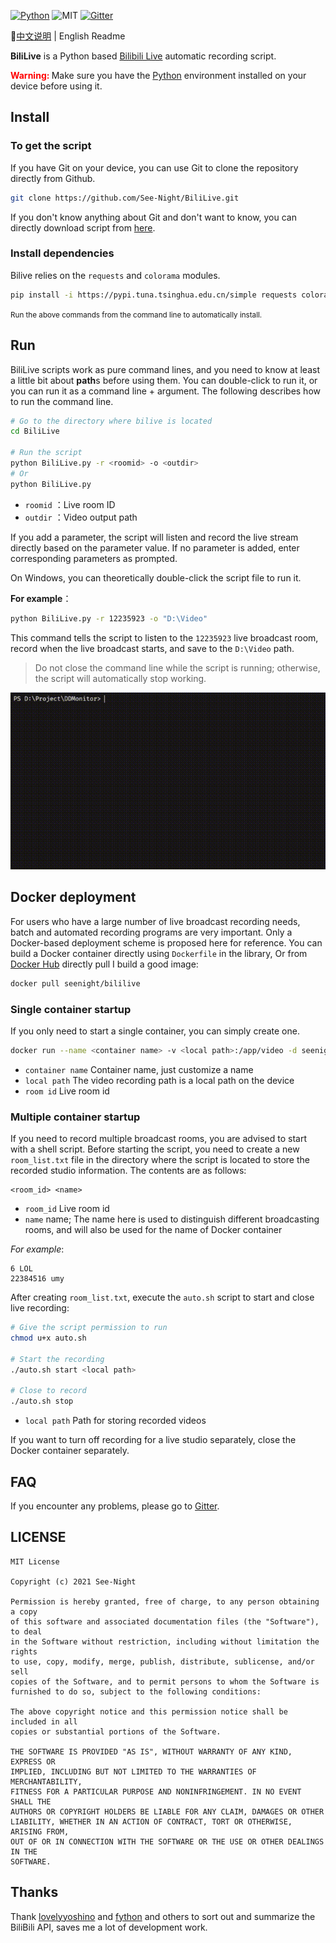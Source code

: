 [![Python](https://img.shields.io/badge/Python-3.6+-blue)](https://python.org) ![MIT](https://img.shields.io/badge/Licence-MIT-red) [![Gitter](https://badges.gitter.im/See-Night/BiliLive.svg)](https://gitter.im/See-Night/BiliLive?utm_source=badge&utm_medium=badge&utm_campaign=pr-badge)

📕[中文说明](./README.md) | English Readme

**BiliLive** is a Python based [Bilibili Live](https://live.bilibili.com) automatic recording script.

<strong style="color: red;">Warning: </strong>Make sure you have the [Python](https://python.org) environment installed on your device before using it.

## Install

### To get the script

If you have Git on your device, you can use Git to clone the repository directly from Github.

```bash
git clone https://github.com/See-Night/BiliLive.git
```

If you don't know anything about Git and don't want to know, you can directly download script from [here](https://github.com/See-Night/BiliLive/releases/latest).

### Install dependencies

Bilive relies on the `requests` and `colorama` modules.

```bash
pip install -i https://pypi.tuna.tsinghua.edu.cn/simple requests colorama
```

<small>Run the above commands from the command line to automatically install.</small>

## Run

BiliLive scripts work as pure command lines, and you need to know at least a little bit about **path**s before using them. You can double-click to run it, or you can run it as a command line + argument. The following describes how to run the command line.

```bash
# Go to the directory where bilive is located
cd BiliLive

# Run the script
python BiliLive.py -r <roomid> -o <outdir>
# Or
python BiliLive.py
```

- `roomid` ：Live room ID
- `outdir` ：Video output path

If you add a parameter, the script will listen and record the live stream directly based on the parameter value. If no parameter is added, enter corresponding parameters as prompted.

On Windows, you can theoretically double-click the script file to run it.

**For example**：

```bash
python BiliLive.py -r 12235923 -o "D:\Video"
```

This command tells the script to listen to the `12235923` live broadcast room, record when the live broadcast starts, and save to the `D:\Video` path.

> Do not close the command line while the script is running; otherwise, the script will automatically stop working.

![bililive](.\public\bililive.gif)

## Docker deployment

For users who have a large number of live broadcast recording needs, batch and automated recording programs are very important. Only a Docker-based deployment scheme is proposed here for reference. You can build a Docker container directly using `Dockerfile` in the library, Or from [Docker Hub](https://hub.docker.com/r/seenight/bililive) directly pull I build a good image:

```bash
docker pull seenight/bililive
```

### Single container startup

If you only need to start a single container, you can simply create one.

```bash
docker run --name <container name> -v <local path>:/app/video -d seenight/bililive <room id>
```

- `container name` Container name, just customize a name
- `local path` The video recording path is a local path on the device
- `room id` Live room id

### Multiple container startup

If you need to record multiple broadcast rooms, you are advised to start with a shell script. Before starting the script, you need to create a new `room_list.txt` file in the directory where the script is located to store the recorded studio information. The contents are as follows:

```
<room_id> <name>
```

- `room_id` Live room id
- `name` name; The name here is used to distinguish different broadcasting rooms, and will also be used for the name of Docker container

*For example*:

```
6 LOL
22384516 umy
```

After creating `room_list.txt`, execute the `auto.sh` script to start and close live recording:

```bash
# Give the script permission to run
chmod u+x auto.sh

# Start the recording
./auto.sh start <local path>

# Close to record
./auto.sh stop
```

* `local path` Path for storing recorded videos

If you want to turn off recording for a live studio separately, close the Docker container separately.

## FAQ

If you encounter any problems, please go to [Gitter](https://gitter.im/See-Night/BiliLive?Utmsource=share-link&UTMmedium=link&UTMcampaign=share-link).

## LICENSE

```
MIT License

Copyright (c) 2021 See-Night

Permission is hereby granted, free of charge, to any person obtaining a copy
of this software and associated documentation files (the "Software"), to deal
in the Software without restriction, including without limitation the rights
to use, copy, modify, merge, publish, distribute, sublicense, and/or sell
copies of the Software, and to permit persons to whom the Software is
furnished to do so, subject to the following conditions:

The above copyright notice and this permission notice shall be included in all
copies or substantial portions of the Software.

THE SOFTWARE IS PROVIDED "AS IS", WITHOUT WARRANTY OF ANY KIND, EXPRESS OR
IMPLIED, INCLUDING BUT NOT LIMITED TO THE WARRANTIES OF MERCHANTABILITY,
FITNESS FOR A PARTICULAR PURPOSE AND NONINFRINGEMENT. IN NO EVENT SHALL THE
AUTHORS OR COPYRIGHT HOLDERS BE LIABLE FOR ANY CLAIM, DAMAGES OR OTHER
LIABILITY, WHETHER IN AN ACTION OF CONTRACT, TORT OR OTHERWISE, ARISING FROM,
OUT OF OR IN CONNECTION WITH THE SOFTWARE OR THE USE OR OTHER DEALINGS IN THE
SOFTWARE.
```

## Thanks

Thank [lovelyyoshino](https://github.com/lovelyyoshino) and [fython](https://github.com/fython) and others to sort out and summarize the BiliBili API, saves me a lot of development work.